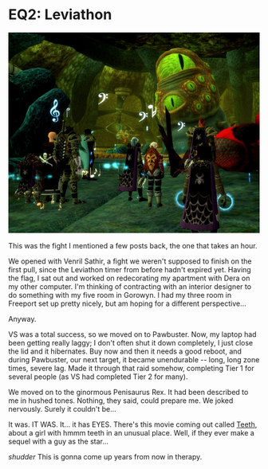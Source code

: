# EQ2: Leviathon

![everquest2-2008-01-13-23-01-36-99.jpg](../uploads/2008/01/everquest2-2008-01-13-23-01-36-99.jpg)

This was the fight I mentioned a few posts back, the one that takes an hour.

We opened with Venril Sathir, a fight we weren't supposed to finish on the first pull, since the Leviathon timer from before hadn't expired yet. Having the flag, I sat out and worked on redecorating my apartment with Dera on my other computer. I'm thinking of contracting with an interior designer to do something with my five room in Gorowyn. I had my three room in Freeport set up pretty nicely, but am hoping for a different perspective...

Anyway.

VS was a total success, so we moved on to Pawbuster. Now, my laptop had been getting really laggy; I don't often shut it down completely, I just close the lid and it hibernates. Buy now and then it needs a good reboot, and during Pawbuster, our next target, it became unendurable -- long, long zone times, severe lag. Made it through that raid somehow, completing Tier 1 for several people (as VS had completed Tier 2 for many).

We moved on to the ginormous Penisaurus Rex. It had been described to me in hushed tones. Nothing, they said, could prepare me. We joked nervously. Surely it couldn't be...

It was. IT WAS. It... it has EYES. There's this movie coming out called [Teeth](http://imdb.com/title/tt0780622/), about a girl with hmmm teeth in an unusual place. Well, if they ever make a sequel with a guy as the star...

*shudder* This is gonna come up years from now in therapy.

